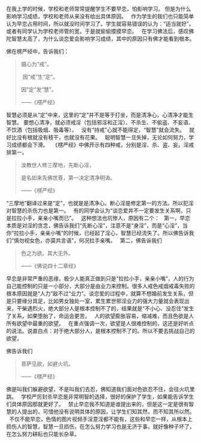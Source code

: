 在我上学的时候，学校和老师常常提醒学生不要早恋，怕影响学习。
但是为什么影响学习成绩，学校和老师从来没有给出具体原因。
&nbsp;
作为学生的我们也只能简单认为早恋占用时间，所以就没时间学习了。学生就容易错误的认为：“适当就好”。或者有同学认为学校老师管的宽，于是就偷偷摸摸早恋。
&nbsp;
在学习佛法后，感叹佛陀智慧太高了，为什么谈恋爱会影响学习成绩，其中的原因只有佛才能看到根本。

佛在楞严经中，告诉我们：

> 摄心为“戒”。 
> 
>  因“戒”生“定”。  
> 
> 因“定”发“慧”。
> 
> ——《楞严经》

智慧必须是从“定”中来，这里的“定”并不是等于打坐，而是清净心，心清净才能生智慧。
要想心清净，就必须戒淫（包括邪淫和正淫）、不杀生、不偷盗、不妄语、不饮酒（包括吸烟、吸毒等）。
&nbsp;
没有“持戒”心就不能得定，“智慧”就会流失。
&nbsp;
就好比没有根就没有枝干，也就没有花果。
&nbsp;
聪明智慧一旦失掉，无论如何努力，学习成绩都会下滑。
&nbsp;
《楞严经》中佛开示有四种戒，分别是淫、杀、盗、妄。淫戒排第一。

> 汝教世人修三摩地，先断心淫，
> 
> 是名如来先佛世尊，第一决定清净明诲。
> 
> ——《楞严经》

“三摩地”翻译过来是“定”，也就是是清净心。断心淫是修定第一的方法。所以犯淫对智慧的杀伤力也是第一。
&nbsp;
有的同学会认为“谈恋爱并不一定要发生关系啊，只是拉拉小手，亲亲小嘴而已”。
&nbsp;
这种想法也坑惨人，原因有二个：
&nbsp;
第一，早恋本质是对淫的贪念，佛告诉我们“先断心淫”，注意不是“身淫”，而是“心淫”，当你“拉拉小手，亲亲小嘴”的时候，已经起了淫心，智慧已经流失了。所以佛告诉我们“慎勿视女色，亦莫共言语”，何况拉手亲嘴。
&nbsp;
第二，佛告诉我们

> 色之为欲。其大无外。
> 
> ——《佛说四十二章经》

早恋是非常严重的恶缘，极少人能真正做到只是“拉拉小手，亲亲小嘴”，人的行为自己能控制的只是一小部分，大部分是由业力来控制。很多人戒色戒烟戒毒失败的根本原因就是“人力”敌不过“业力”。谈恋爱的过程中，就算不想婚前发生关系，但是只要缘分具足，比如男女独处一室，累生累世邪淫业力的强大力量就会表现出来，干柴遇烈火，绝大部分人是根本控制不了的，结果就是“不小心、没忍住”发生了关系，如果堕胎了，命运会更苦。
&nbsp;
人的欲望膨胀容易，缩减难，而且色欲是人所有欲望中最重的欲望。
&nbsp;
在重点强调一次，欲望是人很难控制的，这还是好听点的说法。说直白点：对于绝大部分人，是根本控制不了的。所以不要去挑战自己的欲望，

佛告诉我们

> 菩萨见欲，如避火坑。
> 
> ——《楞严经》

佛是叫我们躲避欲望，不是叫我们去忍，佛知道我们面对色欲忍不住，会往火坑里跳。
&nbsp;
学校严厉封杀早恋是非常明智的选择，很好的保护了学生，如果能告诉学生们具体原因那就更好了。
&nbsp;
禁止早恋我不知道是谁提出来的，但是这一定是很有智慧的人提出的，可惜他没有说明具体的原因，让学生们知其然，而不知其所以然。
&nbsp;
不仅不能早恋，色情的图片视频手淫意淫都不能有，这些和早恋一样，从根本上损伤人的智慧，智慧一旦损伤，在怎么努力学习也是无济于事，就好像种子坏了，在怎么努力耕耘也只能长杂草。